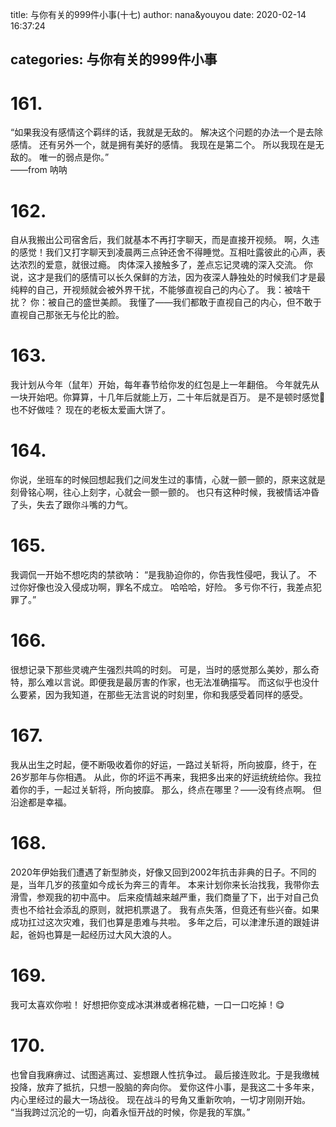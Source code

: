 title: 与你有关的999件小事(十七)
author: nana&youyou
date: 2020-02-14 16:37:24

categories: 与你有关的999件小事
---

# 161.

“如果我没有感情这个羁绊的话，我就是无敌的。
解决这个问题的办法一个是去除感情。
还有另外一个，就是拥有美好的感情。
我现在是第二个。
所以我现在是无敌的。
唯一的弱点是你。”<br>——from 呐呐<!-- more -->

# 162.

自从我搬出公司宿舍后，我们就基本不再打字聊天，而是直接开视频。
啊，久违的感觉！我们又打字聊天到凌晨两三点钟还舍不得睡觉。互相吐露彼此的心声，表达浓烈的爱意，就很过瘾。
肉体深入接触多了，差点忘记灵魂的深入交流。
你说，这才是我们的感情可以长久保鲜的方法，因为夜深人静独处的时候我们才是最纯粹的自己，开视频就会被外界干扰，不能够直视自己的内心了。
我：被啥干扰？
你：被自己的盛世美颜。
我懂了——我们都敢于直视自己的内心，但不敢于直视自己那张无与伦比的脸。

# 163.

我计划从今年（鼠年）开始，每年春节给你发的红包是上一年翻倍。
今年就先从一块开始吧。你算算，十几年后就能上万，二十年后就是百万。
是不是顿时感觉🦆也不好做哇？
现在的老板太爱画大饼了。

# 164.

你说，坐班车的时候回想起我们之间发生过的事情，心就一颤一颤的，原来这就是刻骨铭心啊，往心上刻字，心就会一颤一颤的。
也只有这种时候，我被情话冲昏了头，失去了跟你斗嘴的力气。

# 165.

我调侃一开始不想吃肉的禁欲呐：
“是我胁迫你的，你告我性侵吧，我认了。
不过你好像也没入侵成功啊，罪名不成立。
哈哈哈，好险。
多亏你不行，我差点犯罪了。”

# 166.

很想记录下那些灵魂产生强烈共鸣的时刻。
可是，当时的感觉那么美妙，那么奇特，那么难以言说。即便我是最厉害的作家，也无法准确描写。
而这似乎也没什么要紧，因为我知道，在那些无法言说的时刻里，你和我感受着同样的感受。

# 167.

我从出生之时起，便不断吸收着你的好运，一路过关斩将，所向披靡，终于，在26岁那年与你相遇。
从此，你的坏运不再来，我把多出来的好运统统给你。我拉着你的手，一起过关斩将，所向披靡。
那么，终点在哪里？——没有终点啊。
但沿途都是幸福。

# 168.

2020年伊始我们遭遇了新型肺炎，好像又回到2002年抗击非典的日子。不同的是，当年几岁的孩童如今成长为奔三的青年。
本来计划你来长治找我，我带你去滑雪，参观我的初中高中。
后来疫情越来越严重，我们商量了下，出于对自己负责也不给社会添乱的原则，就把机票退了。
我有点失落，但竟还有些兴奋。如果成功扛过这次灾难，我们也算是患难与共啦。
多年之后，可以津津乐道的跟娃讲起，爸妈也算是一起经历过大风大浪的人。

# 169.

我可太喜欢你啦！
好想把你变成冰淇淋或者棉花糖，一口一口吃掉！😋

# 170.

也曾自我麻痹过、试图逃离过、妄想跟人性抗争过。
最后接连败北。于是我缴械投降，放弃了抵抗，只想一股脑的奔向你。
爱你这件小事，是我这二十多年来，内心里经过的最大一场战役。
现在战斗的号角又重新吹响，一切才刚刚开始。
“当我跨过沉沦的一切，向着永恒开战的时候，你是我的军旗。”